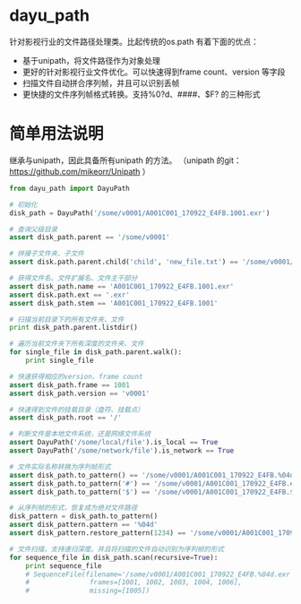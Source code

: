 # dayu_path

针对影视行业的文件路径处理类。比起传统的os.path 有着下面的优点：

* 基于unipath，将文件路径作为对象处理
* 更好的针对影视行业文件优化。可以快速得到frame count、version 等字段
* 扫描文件自动拼合序列帧，并且可以识别丢帧
* 更快捷的文件序列帧格式转换。支持%0?d、####、$F? 的三种形式


# 简单用法说明

继承与unipath，因此具备所有unipath 的方法。
（unipath 的git：https://github.com/mikeorr/Unipath ）

```python
from dayu_path import DayuPath

# 初始化
disk_path = DayuPath('/some/v0001/A001C001_170922_E4FB.1001.exr')

# 查询父级目录
assert disk_path.parent == '/some/v0001'

# 拼接子文件夹、子文件
assert disk.path.parent.child('child', 'new_file.txt') == '/some/v0001/child/new_file.txt'

# 获得文件名、文件扩展名、文件主干部分
assert disk_path.name == 'A001C001_170922_E4FB.1001.exr'
assert disk.path.ext == '.exr'
assert disk_path.stem == 'A001C001_170922_E4FB.1001'

# 扫描当前目录下的所有文件夹、文件
print disk_path.parent.listdir()

# 遍历当前文件夹下所有深度的文件夹、文件
for single_file in disk_path.parent.walk():
    print single_file

# 快速获得相应的version、frame count
assert disk_path.frame == 1001
assert disk_path.version == 'v0001'

# 快速得到文件的挂载目录（盘符、挂载点）
assert disk_path.root == '/'

# 判断文件是本地文件系统，还是网络文件系统
assert DayuPath('/some/local/file').is_local == True
assert DayuPath('/some/network/file').is_network == True

# 文件实际名称转换为序列帧形式
assert disk_path.to_pattern() == '/some/v0001/A001C001_170922_E4FB.%04d.exr'
assert disk_path.to_pattern('#') == '/some/v0001/A001C001_170922_E4FB.####.exr'
assert disk_path.to_pattern('$') == '/some/v0001/A001C001_170922_E4FB.$F4.exr'

# 从序列帧的形式，恢复成为绝对文件路径
disk_pattern = disk_path.to_pattern()
assert disk_pattern.pattern == '%04d'
assert disk_pattern.restore_pattern(1234) == '/some/v0001/A001C001_170922_E4FB.1234.exr'

# 文件扫描，支持递归深度。并且将扫描的文件自动识别为序列帧的形式
for sequence_file in disk_path.scan(recursive=True):
    print sequence_file
    # SequenceFile(filename='/some/v0001/A001C001_170922_E4FB.%04d.exr'
    #               frames=[1001, 1002, 1003, 1004, 1006],
    #               missing=[1005])
```